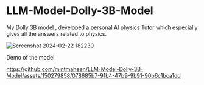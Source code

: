 # LLM-Model-Dolly-3B-Model
My Dolly 3B model , developed a personal AI physics Tutor which especially gives all the answers related to physics.


![Screenshot 2024-02-22 182230](https://github.com/mintmaheen/LLM-Model-Dolly-3B-Model/assets/150279858/3ea61f75-4ed6-402d-94ee-fcdbbe94890c)

Demo of the model

https://github.com/mintmaheen/LLM-Model-Dolly-3B-Model/assets/150279858/078685b7-91b4-47b9-9b91-90b6c1bca1dd


